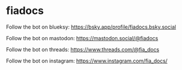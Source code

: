 # fiadocs

Follow the bot on blueksy: https://bsky.app/profile/fiadocs.bsky.social

Follow the bot on mastodon: https://mastodon.social/@fiadocs

Follow the bot on threads: https://www.threads.com/@fia_docs

Follow the bot on instagram: https://www.instagram.com/fia_docs/
